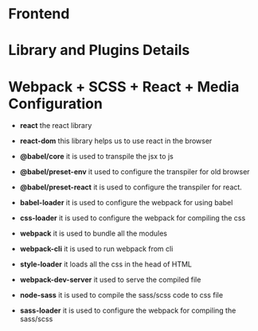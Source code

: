 # Frontend

# Library and Plugins Details

# Webpack + SCSS + React + Media Configuration

* **react** the react library

* **react-dom** this library helps us to use react in the browser

* **@babel/core** it is used to transpile the jsx to js

* **@babel/preset-env** it used to configure the transpiler for old browser

* **@babel/preset-react** it is used to configure the transpiler for react.

* **babel-loader** it is used to configure the webpack for using babel

* **css-loader** it is used to configure the webpack for compiling the css

* **webpack** it is used to bundle all the modules

* **webpack-cli** it is used to run webpack from cli

* **style-loader** it loads all the css in the head of HTML

* **webpack-dev-server** it used to serve the compiled file

* **node-sass** it is used to compile the sass/scss code to css file

* **sass-loader** it is used to configure the webpack for compiling the sass/scss